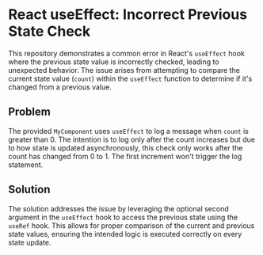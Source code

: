 # React useEffect: Incorrect Previous State Check

This repository demonstrates a common error in React's `useEffect` hook where the previous state value is incorrectly checked, leading to unexpected behavior. The issue arises from attempting to compare the current state value (`count`) within the `useEffect` function to determine if it's changed from a previous value.

## Problem

The provided `MyComponent` uses `useEffect` to log a message when `count` is greater than 0.  The intention is to log only after the count increases but due to how state is updated asynchronously, this check only works after the count has changed from 0 to 1.  The first increment won't trigger the log statement.

## Solution

The solution addresses the issue by leveraging the optional second argument in the `useEffect` hook to access the previous state using the `useRef` hook. This allows for proper comparison of the current and previous state values, ensuring the intended logic is executed correctly on every state update.